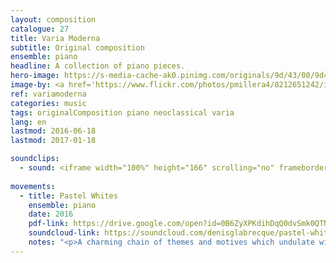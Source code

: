```yaml
---
layout: composition
catalogue: 27
title: Varia Moderna
subtitle: Original composition
ensemble: piano
headline: A collection of piano pieces.
hero-image: https://s-media-cache-ak0.pinimg.com/originals/9d/43/00/9d4300f039cb3ed12710a08c54c0fbde.jpg
image-by: <a href='https://www.flickr.com/photos/pmillera4/8212651242/in/photolist-dvHZ6d-4xrdak-38o1sF-9pDkX-6P8egw-95XcTg-2sMPmJ-2g5J3U-7FC3x7-coVoRw-nZVPYz-eiRHCC-7ZVG2i-6mbchE-6BYa73-5GFhJt-emMNkv-egi5KS-88bT1A-9SKdE6-4K2HQ8-8KyuLo-2a6JLU-79gz4x-f7fnQz-goiAka-7erPBH-h5KiTS-842YHf-7PhxEn-72kQr7-ozDBvS-8c9Hiv-9rp4DB-92zpmn-8ez9YK-6xwaRb-261UCJ-5hUhbZ-6xxkBW-6oCPv9-6oo5LB-b9F6Qa-7AcCwX-rbmK2Q-aDhemr-bY3tG-dQue7T-7FsCtt-3gStUE' target='_new'>White Columns</a> by <a href='https://www.flickr.com/photos/pmillera4/' target='_new' >Peter Miller</a> under <a href='https://creativecommons.org/licenses/by-nc-nd/2.0/' target='_new'>Attribution-NonCommercial-NoDerivs 2.0 Generic</a>
ref: variamoderna
categories: music
tags: originalComposition piano neoclassical varia
lang: en
lastmod: 2016-06-18
lastmod: 2017-01-18

soundclips:
  - sound: <iframe width="100%" height="166" scrolling="no" frameborder="no" src="https://w.soundcloud.com/player/?url=https%3A//api.soundcloud.com/tracks/266386744&amp;color=ff5500&amp;auto_play=false&amp;hide_related=false&amp;show_comments=true&amp;show_user=true&amp;show_reposts=false"></iframe>
  
movements:
  - title: Pastel Whites
    ensemble: piano
    date: 2016
    pdf-link: https://drive.google.com/open?id=0B6ZyXPKdihDqQ0dvSmk0QTNtOFE
    soundcloud-link: https://soundcloud.com/denisglabrecque/pastel-whites
    notes: "<p>A charming chain of themes and motives which undulate with the calm of the wind and the assurance of the pattering rain.</p>"
---
```

